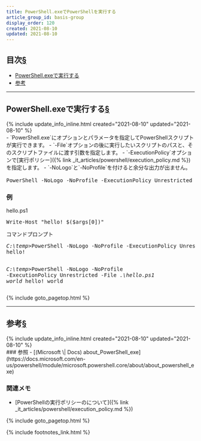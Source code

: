 ```yaml
---
title: PowerShell.exeでPowerShellを実行する
article_group_id: basis-group
display_order: 120
created: 2021-08-10
updated: 2021-08-10
---
```


## <a name="index">目次</a><a class="heading-anchor-permalink" href="#目次">§</a>

<ul id="index_ul">
<li><a href="#PowerShell.exeで実行する">PowerShell.exeで実行する</a></li>
<li><a href="#参考">参考</a></li>
</ul>

* * *
## <a name="PowerShell.exeで実行する">PowerShell.exeで実行する</a><a class="heading-anchor-permalink" href="#PowerShell.exeで実行する">§</a>
<div class="chapter-updated">{% include update_info_inline.html created="2021-08-10" updated="2021-08-10" %}</div>
- `PowerShell.exe`にオプションとパラメータを指定してPowerShellスクリプトが実行できます。
- `-File`オプションの後に実行したいスクリプトのパスと、そのスクリプトファイルに渡す引数を指定します。
- `-ExecutionPolicy`オプションで[実行ポリシー]({% link _it_articles/powershell/execution_policy.md %})を指定します。
- `-NoLogo`と`-NoProfile`を付けると余分な出力が出ません。

<div class="code-box-syntax no-title">
<pre>
PowerShell -NoLogo -NoProfile -ExecutionPolicy Unrestricted -File <em>&lt;PowerShellスクリプトのパス&gt;</em> <em class="blue">&lt;パラメータ1&gt; &lt;パラメータ2&gt; ...</em>
</pre>
</div>

### 例
<div class="code-box">
<div class="title">hello.ps1</div>
<pre>
Write-Host "hello! $($args[0])"
</pre>
</div>

<div class="code-box-output">
<div class="title">コマンドプロンプト</div>
<pre>
<em class="command">C:\temp&gt;</em>PowerShell -NoLogo -NoProfile -ExecutionPolicy Unrestricted -File <em>.\hello.ps1</em>
hello!

<em class="command">C:\temp&gt;</em>PowerShell -NoLogo -NoProfile -ExecutionPolicy Unrestricted -File <em>.\hello.ps1</em> <em class="blue">world</em>
hello! world
</pre>
</div>

{% include goto_pagetop.html %}

* * *
## <a name="参考">参考</a><a class="heading-anchor-permalink" href="#参考">§</a>
<div class="chapter-updated">{% include update_info_inline.html created="2021-08-10" updated="2021-08-10" %}</div>
### 参照
- [(Microsoft \| Docs) about_PowerShell_exe](https://docs.microsoft.com/en-us/powershell/module/microsoft.powershell.core/about/about_powershell_exe)

### 関連メモ
- [PowerShellの実行ポリシーのについて]({% link _it_articles/powershell/execution_policy.md %})

{% include goto_pagetop.html %}

{% include footnotes_link.html %}
